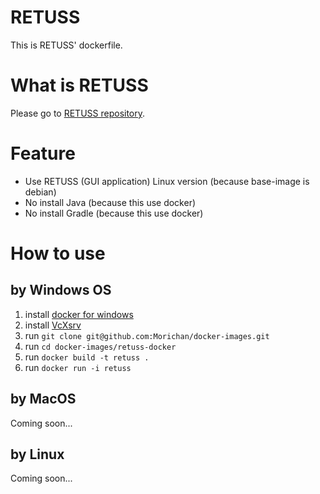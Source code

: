 # RETUSS

This is RETUSS' dockerfile.



# What is RETUSS

Please go to [RETUSS repository](https://github.com/Morichan/Retuss).



# Feature

* Use RETUSS (GUI application) Linux version (because base-image is debian)
* No install Java (because this use docker)
* No install Gradle (because this use docker)



# How to use

## by Windows OS

1. install [docker for windows](https://docs.docker.com/docker-for-windows/install/)
1. install [VcXsrv](https://sourceforge.net/projects/vcxsrv/)
1. run `git clone git@github.com:Morichan/docker-images.git`
1. run `cd docker-images/retuss-docker`
1. run `docker build -t retuss .`
1. run `docker run -i retuss`


## by MacOS

Coming soon...


## by Linux

Coming soon...

